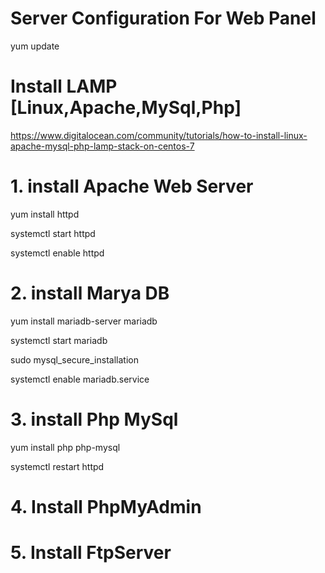 # Server Configuration For Web Panel
yum update


# Install LAMP [Linux,Apache,MySql,Php]
https://www.digitalocean.com/community/tutorials/how-to-install-linux-apache-mysql-php-lamp-stack-on-centos-7


# 1. install Apache Web Server
yum install httpd

systemctl start httpd

systemctl enable httpd


# 2. install Marya DB
yum install mariadb-server mariadb

systemctl start mariadb

sudo mysql_secure_installation

systemctl enable mariadb.service


# 3. install Php MySql
yum install php php-mysql

systemctl restart httpd


# 4. Install PhpMyAdmin


# 5. Install FtpServer

